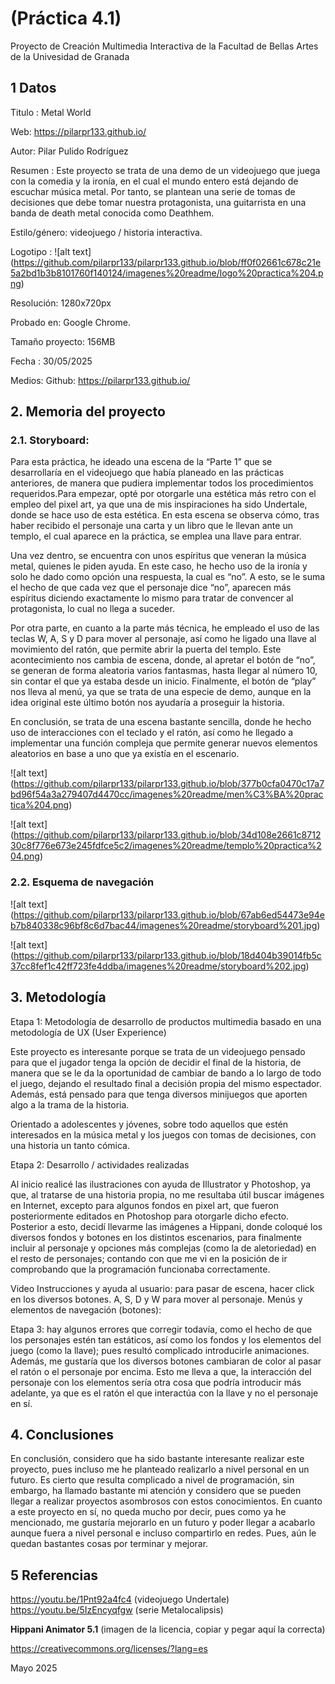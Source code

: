 # (Práctica 4.1)
Proyecto de Creación Multimedia Interactiva de la Facultad de Bellas Artes de la Univesidad de Granada

## 1 Datos
Titulo : Metal World

Web: https://pilarpr133.github.io/

Autor: Pilar Pulido Rodríguez

Resumen : Este proyecto se trata de una demo de un videojuego que juega con la comedia y la ironía, en el cual el mundo entero está dejando de escuchar música metal. Por tanto, se plantean una serie de tomas de decisiones que debe tomar nuestra protagonista, una guitarrista en una banda de death metal conocida como Deathhem.

Estilo/género: videojuego / historia interactiva.

Logotipo : ![alt text]
(https://github.com/pilarpr133/pilarpr133.github.io/blob/ff0f02661c678c21e5a2bd1b3b8101760f140124/imagenes%20readme/logo%20practica%204.png)

Resolución: 1280x720px 

Probado en: Google Chrome.

Tamaño proyecto: 156MB

Fecha : 30/05/2025

Medios:
Github: https://pilarpr133.github.io/

## 2. Memoria del proyecto

 
### 2.1. Storyboard:
Para esta práctica, he ideado una escena de la “Parte 1” que se desarrollaría en el videojuego que había planeado en las prácticas anteriores, de manera que pudiera implementar todos los procedimientos requeridos.Para empezar, opté por otorgarle una estética más retro con el empleo del pixel art, ya que una de mis inspiraciones ha sido Undertale, donde se hace uso de esta estética. En esta escena se observa cómo, tras haber recibido el personaje una carta y un libro que le llevan ante un templo, el cual aparece en la práctica, se emplea una llave para entrar.

Una vez dentro, se encuentra con unos espíritus que veneran la música metal, quienes le piden ayuda. En este caso, he hecho uso de la ironía y solo he dado como opción una respuesta, la cual es “no”. A esto, se le suma el hecho de que cada vez que el personaje dice “no”, aparecen más espíritus diciendo exactamente lo mismo para tratar de convencer al protagonista, lo cual no llega a suceder.

Por otra parte, en cuanto a la parte más técnica, he empleado el uso de las teclas W, A, S y D para mover al personaje, así como he ligado una llave al movimiento del ratón, que permite abrir la puerta del 
templo. Este acontecimiento nos cambia de escena, donde, al apretar el botón de “no”, se generan de forma aleatoria varios fantasmas, hasta llegar al número 10, sin contar el que ya estaba desde un inicio. 
Finalmente, el botón de “play” nos lleva al menú, ya que se trata de una especie de demo, aunque en la idea original este último botón nos ayudaría a proseguir la historia. 
 
En conclusión, se trata de una escena bastante sencilla, donde he hecho uso de interacciones con el teclado y el ratón, así como he llegado a implementar una función compleja que permite generar nuevos elementos 
aleatorios en base a uno que ya existía en el escenario.

![alt text]
(https://github.com/pilarpr133/pilarpr133.github.io/blob/377b0cfa0470c17a7bd96f54a3a279407d4470cc/imagenes%20readme/men%C3%BA%20practica%204.png)

![alt text]
(https://github.com/pilarpr133/pilarpr133.github.io/blob/34d108e2661c871230c8f776e673e245fdfce5c2/imagenes%20readme/templo%20practica%204.png)




### 2.2. Esquema de navegación
![alt text]
(https://github.com/pilarpr133/pilarpr133.github.io/blob/67ab6ed54473e94eb7b840338c96bf8c6d7bac44/imagenes%20readme/storyboard%201.jpg)

![alt text]
(https://github.com/pilarpr133/pilarpr133.github.io/blob/18d404b39014fb5c37cc8fef1c42ff723fe4ddba/imagenes%20readme/storyboard%202.jpg)


## 3. Metodología

Etapa 1: Metodología de desarrollo de productos multimedia basado en una metodología de UX (User Experience)

Este proyecto es interesante porque se trata de un videojuego pensado para que el jugador tenga la opción de decidir el final de la historia, de manera que se le da la oportunidad de cambiar de bando a lo largo de todo el juego, dejando el resultado final a decisión propia del mismo espectador. Además, está pensado para que tenga diversos minijuegos que aporten algo a la trama de la historia. 

Orientado a adolescentes y jóvenes, sobre todo aquellos que estén interesados en la música metal y los juegos con tomas de decisiones, con una historia un tanto cómica. 

Etapa 2: Desarrollo / actividades realizadas

Al inicio realicé las ilustraciones con ayuda de Illustrator y Photoshop, ya que, al tratarse de una historia propia, no me resultaba útil buscar imágenes en Internet, excepto para algunos fondos en pixel art, que fueron posteriormente editados en Photoshop para otorgarle dicho efecto. Posterior a esto, decidí llevarme las imágenes a Hippani, donde coloqué los diversos fondos y botones en los distintos escenarios, para finalmente incluir al personaje y opciones más complejas (como la de aletoriedad) en el resto de personajes; contando con que me vi en la posición de ir comprobando que la programación funcionaba correctamente. 

Video
Instrucciones y ayuda al usuario: para pasar de escena, hacer click en los diversos botones. A, S, D y W para mover al personaje. 
Menús y elementos de navegación (botones): 

Etapa 3: hay algunos errores que corregir todavía, como el hecho de que los personajes estén tan estáticos, así como los fondos y los elementos del juego (como la llave); pues resultó complicado introducirle animaciones. Además, me gustaría que los diversos botones cambiaran de color al pasar el ratón o el personaje por encima. Esto me lleva a que, la interacción del personaje con los elementos sería otra cosa que podría introducir más adelante, ya que es el ratón el que interactúa con la llave y no el personaje en sí. 

## 4. Conclusiones
En conclusión, considero que ha sido bastante interesante realizar este proyecto, pues incluso me he planteado realizarlo a nivel personal en un futuro. Es cierto que resulta complicado a nivel de programación, sin embargo, ha llamado bastante mi atención y considero que se pueden llegar a realizar proyectos asombrosos con estos conocimientos.
En cuanto a este proyecto en sí, no queda mucho por decir, pues como ya he mencionado, me gustaría mejorarlo en un futuro y poder llegar a acabarlo aunque fuera a nivel personal e incluso compartirlo en redes. Pues, aún le quedan bastantes cosas por terminar y mejorar.

## 5 Referencias
https://youtu.be/1Pnt92a4fc4 (videojuego Undertale)
https://youtu.be/5IzEncyqfgw (serie Metalocalipsis)


**Hippani Animator 5.1**
(imagen de la licencia, copiar y pegar aquí la correcta)

https://creativecommons.org/licenses/?lang=es

Mayo 2025
